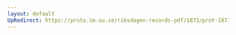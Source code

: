 ```yaml
---
layout: default
UpRedirect: https://pruto.im.uu.se/riksdagen-records-pdf/1873/prot-1873--ak--426/prot-1873--ak--426_046.pdf
---
```


